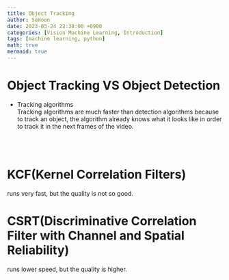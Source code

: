 ```yaml
---
title: Object Tracking
author: SeHoon
date: 2023-03-24 22:38:00 +0900
categories: [Vision Machine Learning, Introduction]
tags: [machine learning, python]
math: true
mermaid: true
---
```


# Object Tracking VS Object Detection
+ Tracking algorithms <br>
Tracking algorithms are much faster than detection algorithms because to track an object, the algorithm already knows what it looks like in order to track it in the next frames of the video.

<br><br>

# KCF(Kernel Correlation Filters)
runs very fast, but the quality is not so good.<br>

# CSRT(Discriminative Correlation Filter with Channel and Spatial Reliability)
runs lower speed, but the quality is higher.<br>
